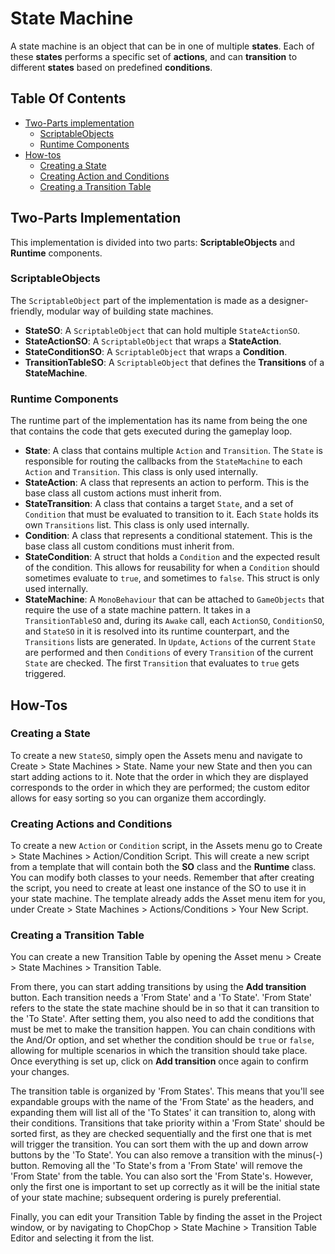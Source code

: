 # State Machine

A state machine is an object that can be in one of multiple **states**. Each of these **states** performs a specific set of **actions**, and can **transition** to different **states** based on predefined **conditions**.

## Table Of Contents
- [Two-Parts implementation](#two-parts-implementation)
	- [ScriptableObjects](#scriptableobjects)
	- [Runtime Components](#runtime-components)
- [How-tos](#how-tos)
	- [Creating a State](#creating-a-state)
	- [Creating Action and Conditions](#creating-actions-and-conditions)
	- [Creating a Transition Table](#creating-a-transition-table)

## Two-Parts Implementation
This implementation is divided into two parts: **ScriptableObjects** and **Runtime** components.

### ScriptableObjects
The `ScriptableObject` part of the implementation is made as a designer-friendly, modular way of building state machines.

- **StateSO**: A `ScriptableObject` that can hold multiple `StateActionSO`. 
- **StateActionSO**: A `ScriptableObject` that wraps a **StateAction**.
- **StateConditionSO**: A `ScriptableObject` that wraps a **Condition**.
- **TransitionTableSO**: A `ScriptableObject` that defines the **Transitions** of a **StateMachine**.

### Runtime Components
The runtime part of the implementation has its name from being the one that contains the code that gets executed during the gameplay loop.

- **State**: A class that contains multiple `Action` and `Transition`. The `State` is responsible for routing the callbacks from the `StateMachine` to each `Action` and `Transition`. This class is only used internally.
- **StateAction**: A class that represents an action to perform. This is the base class all custom actions must inherit from.
- **StateTransition**: A class that contains a target `State`, and a set of `Condition` that must be evaluated to transition to it. Each `State` holds its own `Transitions` list. This class is only used internally.
- **Condition**: A class that represents a conditional statement. This is the base class all custom conditions must inherit from.
- **StateCondition**: A struct that holds a `Condition` and the expected result of the condition. This allows for reusability for when a `Condition` should sometimes evaluate to `true`, and sometimes to `false`. This struct is only used internally.
- **StateMachine**: A `MonoBehaviour` that can be attached to `GameObjects` that require the use of a state machine pattern. It takes in a `TransitionTableSO` and, during its `Awake` call, each `ActionSO`, `ConditionSO`, and `StateSO` in it is resolved into its runtime counterpart, and the `Transitions` lists are generated. In `Update`, `Actions` of the current `State` are performed and then `Conditions` of every `Transition` of the current `State` are checked. The first `Transition` that evaluates to `true` gets triggered.

## How-Tos
### Creating a State
To create a new `StateSO`, simply open the Assets menu and navigate to Create > State Machines > State. Name your new State and then you can start adding actions to it. Note that the order in which they are displayed corresponds to the order in which they are performed; the custom editor allows for easy sorting so you can organize them accordingly.
### Creating Actions and Conditions
To create a new `Action` or `Condition` script, in the Assets menu go to Create > State Machines > Action/Condition Script. This will create a new script from a template that will contain both the **SO** class and the **Runtime** class. You can modify both classes to your needs. Remember that after creating the script, you need to create at least one instance of the SO to use it in your state machine. The template already adds the Asset menu item for you, under Create > State Machines > Actions/Conditions > Your New Script.
### Creating a Transition Table
You can create a new Transition Table by opening the Asset menu > Create > State Machines > Transition Table.

From there, you can start adding transitions by using the **Add transition** button. Each transition needs a 'From State' and a 'To State'. 'From State' refers to the state the state machine should be in so that it can transition to the 'To State'. After setting them, you also need to add the conditions that must be met to make the transition happen. You can chain conditions with the And/Or option, and set whether the condition should be `true` or `false`, allowing for multiple scenarios in which the transition should take place. Once everything is set up, click on **Add transition** once again to confirm your changes.

The transition table is organized by 'From States'. This means that you'll see expandable groups with the name of the 'From State' as the headers, and expanding them will list all of the 'To States' it can transition to, along with their conditions. Transitions that take priority within a 'From State' should be sorted first, as they are checked sequentially and the first one that is met will trigger the transition. You can sort them with the up and down arrow buttons by the 'To State'. You can also remove a transition with the minus(-) button. Removing all the 'To State's from a 'From State' will remove the 'From State' from the table. You can also sort the 'From State's. However, only the first one is important to set up correctly as it will be the initial state of your state machine; subsequent ordering is purely preferential. 

Finally, you can edit your Transition Table by finding the asset in the Project window, or by navigating to ChopChop > State Machine > Transition Table Editor and selecting it from the list.
